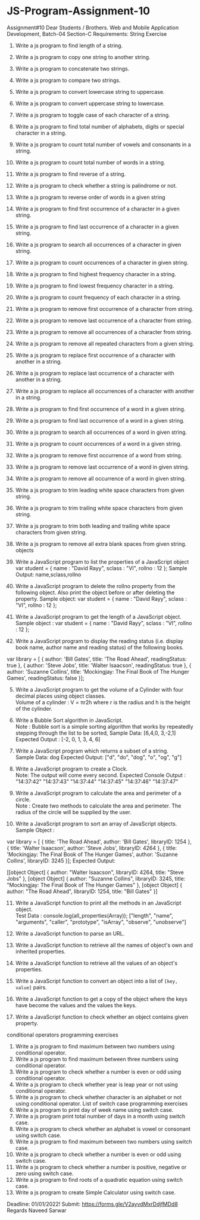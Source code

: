 # JS-Program-Assignment-10
Assignment#10
Dear Students / Brothers.
Web and Mobile Application Development, Batch-04 Section-C
Requirements:
String Exercise
1. Write a js program to find length of a string.
2. Write a js program to copy one string to another string.
3. Write a js program to concatenate two strings.
4. Write a js program to compare two strings.
5. Write a js program to convert lowercase string to uppercase.
6. Write a js program to convert uppercase string to lowercase.
7. Write a js program to toggle case of each character of a string.
8. Write a js program to find total number of alphabets, digits or special character in a string.
9. Write a js program to count total number of vowels and consonants in a string.
10. Write a js program to count total number of words in a string.
11. Write a js program to find reverse of a string.
12. Write a js program to check whether a string is palindrome or not.
13. Write a js program to reverse order of words in a given string
14. Write a js program to find first occurrence of a character in a given string.
15. Write a js program to find last occurrence of a character in a given string.
16. Write a js program to search all occurrences of a character in given string.
17. Write a js program to count occurrences of a character in given string.
18. Write a js program to find highest frequency character in a string.
19. Write a js program to find lowest frequency character in a string.
20. Write a js program to count frequency of each character in a string.
21. Write a js program to remove first occurrence of a character from string.
22. Write a js program to remove last occurrence of a character from string.
23. Write a js program to remove all occurrences of a character from string.
24. Write a js program to remove all repeated characters from a given string.
25. Write a js program to replace first occurrence of a character with another in a string.
26. Write a js program to replace last occurrence of a character with another in a string.
27. Write a js program to replace all occurrences of a character with another in a string.
28. Write a js program to find first occurrence of a word in a given string.
29. Write a js program to find last occurrence of a word in a given string.
30. Write a js program to search all occurrences of a word in given string.
31. Write a js program to count occurrences of a word in a given string.
32. Write a js program to remove first occurrence of a word from string.
33. Write a js program to remove last occurrence of a word in given string.
34. Write a js program to remove all occurrence of a word in given string.
35. Write a js program to trim leading white space characters from given string.
36. Write a js program to trim trailing white space characters from given string.
37. Write a js program to trim both leading and trailing white space characters from given string.
38. Write a js program to remove all extra blank spaces from given string.
objects
1. Write a JavaScript program to list the properties of a JavaScript object
var student = {
name : "David Rayy",
sclass : "VI",
rollno : 12 };
Sample Output: name,sclass,rollno

2. Write a JavaScript program to delete the rollno property from the following object. Also print the object before or after deleting the property.
Sample object:
var student = {
name : "David Rayy",
sclass : "VI",
rollno : 12 };
 

3. Write a JavaScript program to get the length of a JavaScript object.   
Sample object :
var student = {
name : "David Rayy",
sclass : "VI",
rollno : 12 };
 

4. Write a JavaScript program to display the reading status (i.e. display book name, author name and reading status) of the following books.   

var library = [ 
   {
       author: 'Bill Gates',
       title: 'The Road Ahead',
       readingStatus: true
   },
   {
       author: 'Steve Jobs',
       title: 'Walter Isaacson',
       readingStatus: true
   },
   {
       author: 'Suzanne Collins',
       title:  'Mockingjay: The Final Book of The Hunger Games', 
       readingStatus: false
   }];
 

5. Write a JavaScript program to get the volume of a Cylinder with four decimal places using object classes.   
Volume of a cylinder : V = πr2h
where r is the radius and h is the height of the cylinder.
 

6. Write a Bubble Sort algorithm in JavaScript.   
Note : Bubble sort is a simple sorting algorithm that works by repeatedly stepping through the list to be sorted,
Sample Data: [6,4,0, 3,-2,1]
Expected Output : [-2, 0, 1, 3, 4, 6]
 

7. Write a JavaScript program which returns a subset of a string.   
Sample Data: dog
Expected Output: ["d", "do", "dog", "o", "og", "g"]
 

8. Write a JavaScript program to create a Clock.   
Note: The output will come every second.
Expected Console Output :
"14:37:42"
"14:37:43"
"14:37:44"
"14:37:45"
"14:37:46"
"14:37:47"
 

9. Write a JavaScript program to calculate the area and perimeter of a circle.   
Note : Create two methods to calculate the area and perimeter. The radius of the circle will be supplied by the user.
 

10. Write a JavaScript program to sort an array of JavaScript objects.   
Sample Object :

var library = [ 
   {
       title:  'The Road Ahead',
       author: 'Bill Gates',
       libraryID: 1254
   },
   {
       title: 'Walter Isaacson',
       author: 'Steve Jobs',
       libraryID: 4264
   },
   {
       title: 'Mockingjay: The Final Book of The Hunger Games',
       author: 'Suzanne Collins',
       libraryID: 3245
   }];
Expected Output:

[[object Object] {
  author: "Walter Isaacson",
  libraryID: 4264,
  title: "Steve Jobs"
}, [object Object] {
  author: "Suzanne Collins",
  libraryID: 3245,
  title: "Mockingjay: The Final Book of The Hunger Games"
}, [object Object] {
  author: "The Road Ahead",
  libraryID: 1254,
  title: "Bill Gates"
}]
 

11. Write a JavaScript function to print all the methods in an JavaScript object.   
Test Data :
console.log(all_properties(Array));
["length", "name", "arguments", "caller", "prototype", "isArray", "observe", "unobserve"]

 
12. Write a JavaScript function to parse an URL.   
 

13. Write a JavaScript function to retrieve all the names of object's own and inherited properties.   
 

14. Write a JavaScript function to retrieve all the values of an object's properties.   
 

15. Write a JavaScript function to convert an object into a list of `[key, value]` pairs.   
 

16. Write a JavaScript function to get a copy of the object where the keys have become the values and the values the keys.   
 

17. Write a JavaScript function to check whether an object contains given property.   

conditional operators programming exercises
1. Write a js program to find maximum between two numbers using conditional operator.
2. Write a js program to find maximum between three numbers using conditional operator.
3. Write a js program to check whether a number is even or odd using conditional operator.
4. Write a js program to check whether year is leap year or not using conditional operator.
5. Write a js program to check whether character is an alphabet or not using conditional operator.
List of switch case programming exercises
1. Write a js program to print day of week name using switch case.
2. Write a js program print total number of days in a month using switch case.
3. Write a js program to check whether an alphabet is vowel or consonant using switch case.
4. Write a js program to find maximum between two numbers using switch case.
5. Write a js program to check whether a number is even or odd using switch case.
6. Write a js program to check whether a number is positive, negative or zero using switch case.
7. Write a js program to find roots of a quadratic equation using switch case.
8. Write a js program to create Simple Calculator using switch case.

Deadline: 01/01/2022!
Submit: https://forms.gle/V2ayvdMxrDdjfMDd8
Regards
Naveed Sarwar
